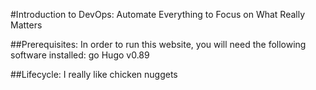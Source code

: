#Introduction to DevOps: Automate Everything to Focus on What Really Matters

##Prerequisites:
In order to run this website, you will need the following software installed:
go
Hugo v0.89

##Lifecycle:
I really like chicken nuggets